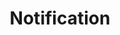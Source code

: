 ---
title: "Notification"
menu:
  docs:
    title: "Notification"
    weight: 20
    parent: "Components"
---